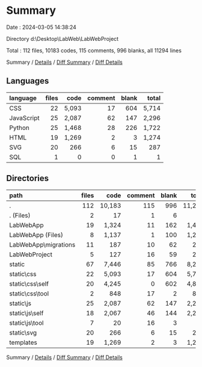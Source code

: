 # Summary

Date : 2024-03-05 14:38:24

Directory d:\\Desktop\\LabWeb\\LabWebProject

Total : 112 files,  10183 codes, 115 comments, 996 blanks, all 11294 lines

Summary / [Details](details.md) / [Diff Summary](diff.md) / [Diff Details](diff-details.md)

## Languages
| language | files | code | comment | blank | total |
| :--- | ---: | ---: | ---: | ---: | ---: |
| CSS | 22 | 5,093 | 17 | 604 | 5,714 |
| JavaScript | 25 | 2,087 | 62 | 147 | 2,296 |
| Python | 25 | 1,468 | 28 | 226 | 1,722 |
| HTML | 19 | 1,269 | 2 | 3 | 1,274 |
| SVG | 20 | 266 | 6 | 15 | 287 |
| SQL | 1 | 0 | 0 | 1 | 1 |

## Directories
| path | files | code | comment | blank | total |
| :--- | ---: | ---: | ---: | ---: | ---: |
| . | 112 | 10,183 | 115 | 996 | 11,294 |
| . (Files) | 2 | 17 | 1 | 6 | 24 |
| LabWebApp | 19 | 1,324 | 11 | 162 | 1,497 |
| LabWebApp (Files) | 8 | 1,137 | 1 | 100 | 1,238 |
| LabWebApp\\migrations | 11 | 187 | 10 | 62 | 259 |
| LabWebProject | 5 | 127 | 16 | 59 | 202 |
| static | 67 | 7,446 | 85 | 766 | 8,297 |
| static\\css | 22 | 5,093 | 17 | 604 | 5,714 |
| static\\css\\self | 20 | 4,245 | 0 | 602 | 4,847 |
| static\\css\\tool | 2 | 848 | 17 | 2 | 867 |
| static\\js | 25 | 2,087 | 62 | 147 | 2,296 |
| static\\js\\self | 18 | 2,067 | 46 | 144 | 2,257 |
| static\\js\\tool | 7 | 20 | 16 | 3 | 39 |
| static\\svg | 20 | 266 | 6 | 15 | 287 |
| templates | 19 | 1,269 | 2 | 3 | 1,274 |

Summary / [Details](details.md) / [Diff Summary](diff.md) / [Diff Details](diff-details.md)